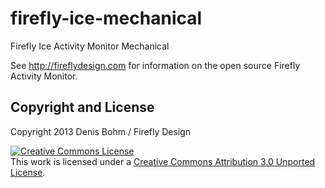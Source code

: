 firefly-ice-mechanical
======================

Firefly Ice Activity Monitor Mechanical

See http://fireflydesign.com for information on the open source Firefly Activity Monitor.

Copyright and License 
---------------------
Copyright 2013 Denis Bohm / Firefly Design

<a rel="license" href="http://creativecommons.org/licenses/by/3.0/deed.en_US"><img alt="Creative Commons License" style="border-width:0" src="http://i.creativecommons.org/l/by/3.0/88x31.png" /></a><br />This work is licensed under a <a rel="license" href="http://creativecommons.org/licenses/by/3.0/deed.en_US">Creative Commons Attribution 3.0 Unported License</a>.
